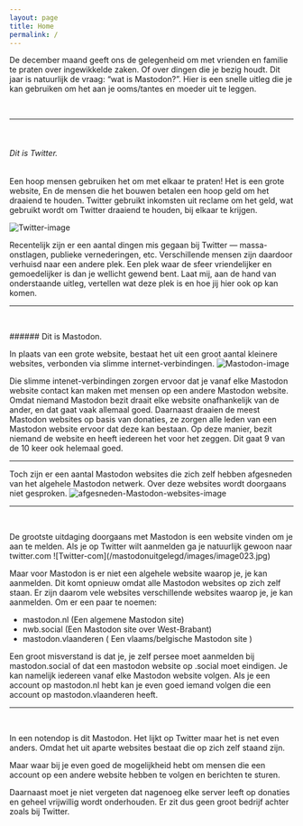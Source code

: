 ```yaml
---
layout: page
title: Home
permalink: /
---
```


De december maand geeft ons de gelegenheid om met vrienden en familie te praten over ingewikkelde zaken.
Of over dingen die je bezig houdt.
Dit jaar is natuurlijk de vraag: “wat is Mastodon?”.
Hier is een snelle uitleg die je kan gebruiken om het aan je ooms/tantes en moeder uit te leggen.
<p><br>
</p>

  
  
    
---
<p><br>
</p>

###### Dit is Twitter. 

Een hoop mensen gebruiken het om met elkaar te praten! 
Het is een grote website, En de mensen die het bouwen betalen een hoop geld om het draaiend te houden. 
Twitter gebruikt inkomsten uit reclame om het geld, wat gebruikt wordt om Twitter draaiend te houden, bij elkaar te krijgen.


![Twitter-image](/mastodonuitgelegd/images/image003.png)

Recentelijk zijn er een aantal dingen mis gegaan bij Twitter — massa-onstlagen, publieke vernederingen, etc.
Verschillende mensen zijn daardoor verhuisd naar een andere plek. Een plek waar de sfeer vriendelijker en gemoedelijker is dan je wellicht gewend bent.
Laat mij, aan de hand van onderstaande uitleg, vertellen wat deze plek is en hoe jij hier ook op kan komen.

---
<p><br>
</p>
###### Dit is Mastodon. 

In plaats van een grote website, bestaat het uit een groot aantal kleinere websites, verbonden via slimme internet-verbindingen.
![Mastodon-image](/mastodonuitgelegd/images/image005.png)

Die slimme intenet-verbindingen zorgen ervoor dat je vanaf elke Mastodon website contact kan maken met mensen op een andere Mastodon website.
Omdat niemand Mastodon bezit draait elke website onafhankelijk van de ander, en dat gaat vaak allemaal goed.
Daarnaast draaien de meest Mastodon websites op basis van donaties, ze zorgen alle leden van een Mastodon website ervoor dat deze kan bestaan. Op deze manier, bezit niemand de website en heeft iedereen het voor het zeggen. Dit gaat 9 van de 10 keer ook helemaal goed.

---

Toch zijn er een aantal Mastodon websites die zich zelf hebben afgesneden van het algehele Mastodon netwerk.
Over deze websites wordt doorgaans niet gesproken. 
![afgesneden-Mastodon-websites-image](/mastodonuitgelegd/images/image022.jpg)

---
<p><br>
</p>
De grootste uitdaging doorgaans met Mastodon is een website vinden om je aan te melden.
Als je op Twitter wilt aanmelden ga je natuurlijk gewoon naar twitter.com
![Twitter-com](/mastodonuitgelegd/images/image023.jpg)

Maar voor Mastodon is er niet een algehele website waarop je, je kan aanmelden. Dit komt opnieuw omdat alle Mastodon websites op zich zelf staan.
Er zijn daarom vele websites verschillende websites waarop je, je kan aanmelden. Om er een paar te noemen:

- mastodon.nl (Een algemene Mastodon site)
- nwb.social (Een Mastodon site over West-Brabant)
- mastodon.vlaanderen ( Een vlaams/belgische Mastodon site )

Een groot misverstand is dat je, je zelf persee moet aanmelden bij mastodon.social of dat een mastodon website op .social moet eindigen.
Je kan namelijk iedereen vanaf elke Mastodon website volgen. Als je een account op mastodon.nl hebt kan je even goed iemand volgen die een account op mastodon.vlaanderen heeft.

---
<p><br>
</p>
In een notendop is dit Mastodon. Het lijkt op Twitter maar het is net even anders.
Omdat het uit aparte websites bestaat die op zich zelf staand zijn. 

<p>Maar waar bij je even goed de mogelijkheid hebt om mensen die een account op een andere website hebben te volgen en berichten te sturen. 
</p>
Daarnaast moet je niet vergeten dat nagenoeg elke server leeft op donaties en geheel vrijwillig wordt onderhouden. 
Er zit dus geen groot bedrijf achter zoals bij Twitter.
